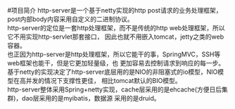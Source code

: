 #项目简介
http-server是一个基于netty实现的http post请求的业务处理框架，post内部body内容采用自定义的二进制协议。  
http-server的定位是一套http处理框架，而不是传统的http web处理框架，所以它不用实现http-servlet那套接口，
因此也就不用嵌入tomcat，jetty之类的web容器。  
也正因为http-server是http处理框架，所以它能干的事，SpringMVC，SSH等web框架也能干，但是它更加轻量级，也
更加容易去控制请求到响应的每一步。  
基于netty的实现决定了http-server底层用的是NIO的非阻塞式的io模型，NIO模型在高并发的情况下支撑性更佳，
相比tomcat默认的BIO模型。  
http-server整体采用Spring+netty实现，cache层采用的是ehcache(方便日后集群)，dao层采用的是myibatis，数据源
采用的是druid。
